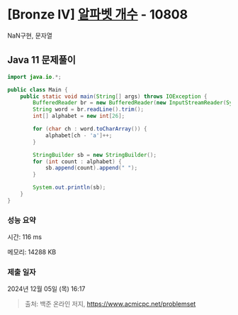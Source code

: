 # [Bronze IV] [알파벳 개수](https://www.acmicpc.net/problem/10808) - 10808 

NaN구현, 문자열

## Java 11 문제풀이

```Java 11
import java.io.*;

public class Main {
    public static void main(String[] args) throws IOException {
        BufferedReader br = new BufferedReader(new InputStreamReader(System.in));
        String word = br.readLine().trim();
        int[] alphabet = new int[26];

        for (char ch : word.toCharArray()) {
            alphabet[ch - 'a']++;
        }

        StringBuilder sb = new StringBuilder();
        for (int count : alphabet) {
            sb.append(count).append(" ");
        }

        System.out.println(sb);
    }
}
```

### 성능 요약

시간: 116 ms

메모리: 14288 KB

### 제출 일자

2024년 12월 05일 (목) 16:17

> 출처: 백준 온라인 저지, https://www.acmicpc.net/problemset 

